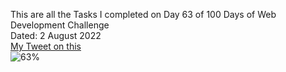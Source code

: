 This are all the Tasks I completed on Day 63 of 100 Days of Web Development Challenge<br>
Dated: 2 August 2022<br>
[My Tweet on this](#)<br>
![63%](https://progress-bar.dev/63)<br>
